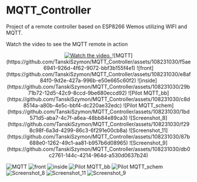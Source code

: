 # MQTT_Controller
Project of a remote controller based on ESP8266 Wemos utilizing WIFI and MQTT.

Watch the video to see the MQTT remote in action

<p align="center">
  <a href="https://www.youtube.com/watch?v=-ZEsa-9d1Jg">
     <img src="https://img.youtube.com/vi/-ZEsa-9d1Jg/0.jpg" alt="Watch the video.">
  </a>
    ![MQTT](https://github.com/TanskiSzymon/MQTT_Controller/assets/108231030/f5ae6941-926d-4f62-9072-bbf3b155f4e1)
    ![front](https://github.com/TanskiSzymon/MQTT_Controller/assets/108231030/e8af84f0-9d2e-427a-996b-e50e665c60f2)
    ![inside](https://github.com/TanskiSzymon/MQTT_Controller/assets/108231030/29b71b72-12d5-42c9-8ccd-9be680eccd92)
    ![Pilot MQTT_bb](https://github.com/TanskiSzymon/MQTT_Controller/assets/108231030/c8d8514a-a80b-4e5c-bbf4-dc220ae32edc)
    ![Pilot MQTT_schem](https://github.com/TanskiSzymon/MQTT_Controller/assets/108231030/1bd571d5-aba7-4c7f-a6ea-48bb84e89ca3)
    ![Screenshot_8](https://github.com/TanskiSzymon/MQTT_Controller/assets/108231030/f298c98f-6a3d-4299-86c3-6f291e00cb8a)
    ![Screenshot_11](https://github.com/TanskiSzymon/MQTT_Controller/assets/108231030/87b688e0-1262-49c1-aa81-b957b6d08965)
    ![Screenshot_9](https://github.com/TanskiSzymon/MQTT_Controller/assets/108231030/db0c2761-144c-4214-964d-a530d0637b24)
  
</p>


![MQTT](https://github.com/TanskiSzymon/MQTT_Controller/assets/108231030/f5ae6941-926d-4f62-9072-bbf3b155f4e1)
![front](https://github.com/TanskiSzymon/MQTT_Controller/assets/108231030/e8af84f0-9d2e-427a-996b-e50e665c60f2)
![inside](https://github.com/TanskiSzymon/MQTT_Controller/assets/108231030/29b71b72-12d5-42c9-8ccd-9be680eccd92)
![Pilot MQTT_bb](https://github.com/TanskiSzymon/MQTT_Controller/assets/108231030/c8d8514a-a80b-4e5c-bbf4-dc220ae32edc)
![Pilot MQTT_schem](https://github.com/TanskiSzymon/MQTT_Controller/assets/108231030/1bd571d5-aba7-4c7f-a6ea-48bb84e89ca3)
![Screenshot_8](https://github.com/TanskiSzymon/MQTT_Controller/assets/108231030/f298c98f-6a3d-4299-86c3-6f291e00cb8a)
![Screenshot_11](https://github.com/TanskiSzymon/MQTT_Controller/assets/108231030/87b688e0-1262-49c1-aa81-b957b6d08965)
![Screenshot_9](https://github.com/TanskiSzymon/MQTT_Controller/assets/108231030/db0c2761-144c-4214-964d-a530d0637b24)
